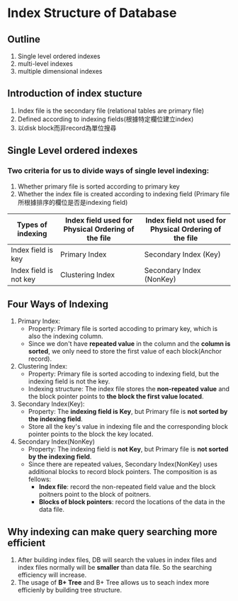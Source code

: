 # Index Structure of Database
## Outline
1. Single level ordered indexes
2. multi-level indexes
3. multiple dimensional indexes

## Introduction of index stucture
1. Index file is the secondary file (relational tables are primary file)
2. Defined according to indexing fields(根據特定欄位建立index)
3. 以disk block而非record為單位搜尋


## Single Level ordered indexes
### Two criteria for us to divide ways of single level indexing: 
1. Whether primary file is sorted according to primary key
2. Whether the index file is created according to indexing field (Primary file所根據排序的欄位是否是indexing field)

| Types of indexing | Index field used for Physical Ordering of the file | Index field not used for Physical Ordering of the file |
| -------- | -------- | -------- |
| Index field is key     | Primary Index     | Secondary Index (Key)     |
| Index field is not key    | Clustering Index     | Secondary Index (NonKey)     |

## Four Ways of Indexing
1. Primary Index:
    * Property: Primary file is sorted accoding to primary key, which is also the indexing column. 
    * Since we don't have **repeated value** in the column and the **column is sorted**, we only need to store the first value of each block(Anchor record).
2. Clustering Index:
    * Property: Primary file is sorted accoding to indexing field, but the indexing field is not the key.
    * Indexing structure: The index file stores the **non-repeated value** and the block pointer points to **the block the first value located**.
3. Secondary Index(Key):
    * Property: The **indexing field is Key**, but Primary file is **not sorted by the indexing field**.
    * Store all the key's value in indexing file and the corresponding block pointer points to the block the key located.
4. Secondary Index(NonKey)
    * Property: The indexing field is **not Key**, but Primary file is **not sorted by the indexing field**.
    * Since there are repeated values, Secondary Index(NonKey) uses additional blocks to record block pointers. The composition is as fellows:
        * **Index file**: record the non-repeated field value and the block poitners point to the block of poitners.
        * **Blocks of block pointers**: record the locations of the data in the data file.



## Why indexing can make query searching more efficient
1. After building index files, DB will search the values in index files and index files normally will be **smaller** than data file. So the searching efficiency will increase.
2. The usage of **B+ Tree** and B+ Tree allows us to seach index more efficienly by building tree structure.